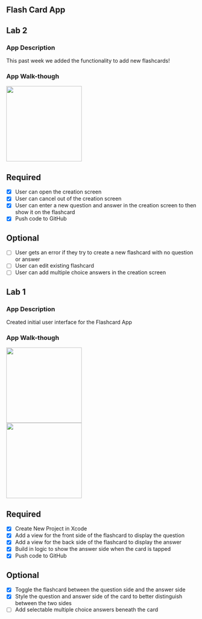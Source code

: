 ## Flash Card App

## Lab 2

### App Description
This past week we added the functionality to add new flashcards!

### App Walk-though
<img src="https://media.giphy.com/media/CpVgZbGtPB7JppV0jw/giphy.gif" width=200><br>

## Required
- [X] User can open the creation screen
- [X] User can cancel out of the creation screen
- [X] User can enter a new question and answer in the creation screen to then show it on the flashcard
- [X] Push code to GitHub
## Optional
- [ ] User gets an error if they try to create a new flashcard with no question or answer
- [ ] User can edit existing flashcard
- [ ] User can add multiple choice answers in the creation screen

## Lab 1

### App Description
Created initial user interface for the Flashcard App

### App Walk-though

<img src="https://media.giphy.com/media/n5iwyMreK2wrZm42cj/giphy.gif" width=200><br>
<img src="https://media.giphy.com/media/gj5C7x49CCDZZxBZrh/giphy.gif" width=200><br>
## Required
- [x] Create New Project in Xcode
- [x] Add a view for the front side of the flashcard to display the question
- [x] Add a view for the back side of the flashcard to display the answer
- [x] Build in logic to show the answer side when the card is tapped
- [x] Push code to GitHub
## Optional
- [X] Toggle the flashcard between the question side and the answer side
- [X] Style the question and answer side of the card to better distinguish between the two sides
- [ ] Add selectable multiple choice answers beneath the card
